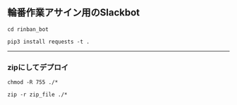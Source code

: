 ## 輪番作業アサイン用のSlackbot

`cd rinban_bot`

`pip3 install requests -t .`

---

### zipにしてデプロイ

`chmod -R 755 ./*`

`zip -r zip_file ./*`